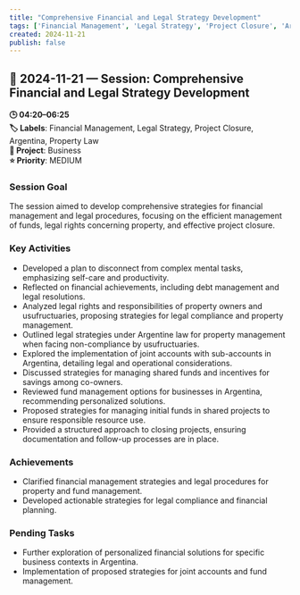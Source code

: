 ```yaml
---
title: "Comprehensive Financial and Legal Strategy Development"
tags: ['Financial Management', 'Legal Strategy', 'Project Closure', 'Argentina', 'Property Law']
created: 2024-11-21
publish: false
---
```


## 📅 2024-11-21 — Session: Comprehensive Financial and Legal Strategy Development

**🕒 04:20–06:25**  
**🏷️ Labels**: Financial Management, Legal Strategy, Project Closure, Argentina, Property Law  
**📂 Project**: Business  
**⭐ Priority**: MEDIUM  


### Session Goal
The session aimed to develop comprehensive strategies for financial management and legal procedures, focusing on the efficient management of funds, legal rights concerning property, and effective project closure.

### Key Activities
- Developed a plan to disconnect from complex mental tasks, emphasizing self-care and productivity.
- Reflected on financial achievements, including debt management and legal resolutions.
- Analyzed legal rights and responsibilities of property owners and usufructuaries, proposing strategies for legal compliance and property management.
- Outlined legal strategies under Argentine law for property management when facing non-compliance by usufructuaries.
- Explored the implementation of joint accounts with sub-accounts in Argentina, detailing legal and operational considerations.
- Discussed strategies for managing shared funds and incentives for savings among co-owners.
- Reviewed fund management options for businesses in Argentina, recommending personalized solutions.
- Proposed strategies for managing initial funds in shared projects to ensure responsible resource use.
- Provided a structured approach to closing projects, ensuring documentation and follow-up processes are in place.

### Achievements
- Clarified financial management strategies and legal procedures for property and fund management.
- Developed actionable strategies for legal compliance and financial planning.

### Pending Tasks
- Further exploration of personalized financial solutions for specific business contexts in Argentina.
- Implementation of proposed strategies for joint accounts and fund management.
